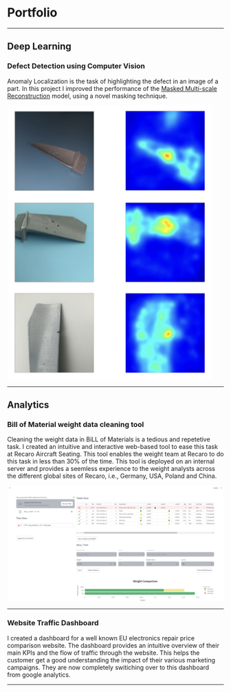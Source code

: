 # Portfolio

---

## Deep Learning

### Defect Detection using Computer Vision

Anomaly Localization is the task of highlighting the defect in an image of a part. In this project I improved the performance of the <a href="https://github.com/zhangzilongc/MMR">Masked Multi-scale Reconstruction</a> model, using a novel masking technique.

<img src="images/Part_defect_demo.png?raw=true"/>

---

## Analytics

### Bill of Material weight data cleaning tool

Cleaning the weight data in BiLL of Materials is a tedious and repetetive task. I created an intuitive and interactive web-based tool to ease this task at Recaro Aircraft Seating. This tool enables the weight team at Recaro to do this task in less than 30% of the time. This tool is deployed on an internal server and provides a seemless experience to the weight analysts across the different global sites of Recaro, i.e., Germany, USA, Poland and China.

<img src="images/BoM_Calc_demo.png?raw=true"/>

---
### Website Traffic Dashboard

I created a dashboard for a well known EU electronics repair price comparison website. The dashboard provides an intuitive overview of their main KPIs and the flow of traffic through the website. This helps the customer get a good understanding the impact of their various marketing campaigns. They are now completely switiching over to this dashboard from google analytics.

---
